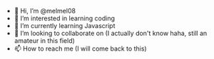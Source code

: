 - 👋 Hi, I’m @melmel08
- 👀 I’m interested in learning coding
- 🌱 I’m currently learning Javascript
- 💞️ I’m looking to collaborate on (I actually don't know haha, still an amateur in this field)
- 📫 How to reach me (I will come back to this)

<!---
melmel08/melmel08 is a ✨ special ✨ repository because its `README.md` (this file) appears on your GitHub profile.
You can click the Preview link to take a look at your changes.
--->
